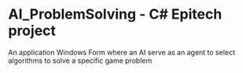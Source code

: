 # AI_ProblemSolving - C# Epitech project

An application Windows Form where an AI serve as an agent to select algorithms to solve a specific game problem

